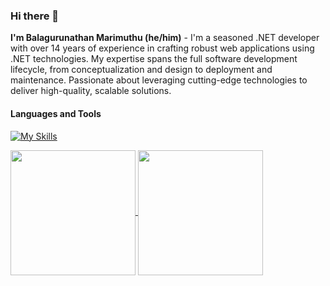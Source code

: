 ### Hi there 👋

**I'm Balagurunathan Marimuthu (he/him)** - I'm a seasoned .NET developer with over 14 years of experience in crafting robust web applications using .NET technologies. My expertise spans the full software development lifecycle, from conceptualization and design to deployment and maintenance. Passionate about leveraging cutting-edge technologies to deliver high-quality, scalable solutions.

#### Languages and Tools
[![My Skills](https://skillicons.dev/icons?i=cs,dotnet,git,github,html,js,jquery,ts,postman,redis,rider,docker,ubuntu,vscode)](https://skillicons.dev)

<a href="https://github.com/gmbalaa14/github-readme-stats">
  <img height=200 align="center" src="https://github-readme-stats-gmbalaa14.vercel.app/api?username=gmbalaa14&?orgs=ufours-it&show_icons=true&theme=tokyonight" />
</a>
<a href="https://github.com/gmbalaa14/github-readme-stats">
  <img height=200 align="center" src="https://github-readme-streak-stats.herokuapp.com/?user=gmbalaa14&?orgs=ufours-it&theme=tokyonight&hide_border=false" />
  <!-- <img height=200 align="center" src="https://github-readme-stats-gmbalaa14.vercel.app/api/top-langs/?username=gmbalaa14&?orgs=ufours-it&theme=tokyonight&show_icons=true&hide_border=false&layout=compact&langs_count=8&card_width=320" /> -->
</a>

<!--
**gmbalaa14/gmbalaa14** is a ✨ _special_ ✨ repository because its `README.md` (this file) appears on your GitHub profile.

Here are some ideas to get you started:

- 🔭 I’m currently working on ...
- 🌱 I’m currently learning ...
- 👯 I’m looking to collaborate on ...
- 🤔 I’m looking for help with ...
- 💬 Ask me about ...
- 📫 How to reach me: ...
- 😄 Pronouns: ...
- ⚡ Fun fact: ...
-->
